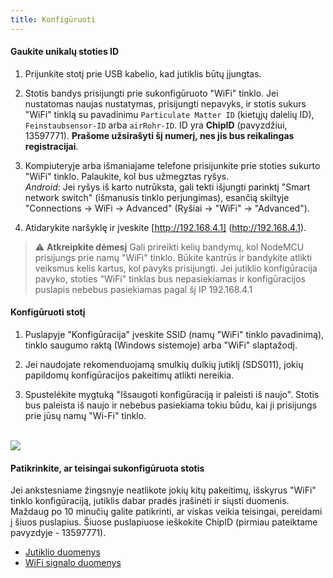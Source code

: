 ```yaml
---
title: Konfigūruoti
---
```

#### Gaukite unikalų stoties ID
1. Prijunkite stotį prie USB kabelio, kad jutiklis būtų įjungtas.

2. Stotis bandys prisijungti prie sukonfigūruoto "WiFi" tinklo. Jei nustatomas naujas nustatymas, prisijungti nepavyks, ir stotis sukurs "WiFi" tinklą su pavadinimu `Particulate Matter ID` (kietųjų dalelių ID), `Feinstaubsensor-ID` arba `airRohr-ID`. ID yra **ChipID** (pavyzdžiui, 13597771). **Prašome užsirašyti šį numerį, nes jis bus reikalingas registracijai**.

3. Kompiuteryje arba išmaniajame telefone prisijunkite prie stoties sukurto "WiFi" tinklo. Palaukite, kol bus užmegztas ryšys.<br>*Android*: Jei ryšys iš karto nutrūksta, gali tekti išjungti parinktį "Smart network switch" (išmanusis tinklo perjungimas), esančią skiltyje "Connections -> WiFi -> Advanced" (Ryšiai -> "WiFi" -> "Advanced").

4. Atidarykite naršyklę ir įveskite [http://192.168.4.1] (http://192.168.4.1).

> ⚠️ **Atkreipkite dėmesį** Gali prireikti kelių bandymų, kol NodeMCU prisijungs prie namų "WiFi" tinklo. Būkite kantrūs ir bandykite atlikti veiksmus kelis kartus, kol pavyks prisijungti. Jei jutiklio konfigūracija pavyko, stoties "WiFi" tinklas bus nepasiekiamas ir konfigūracijos puslapis nebebus pasiekiamas pagal šį IP 192.168.4.1

#### Konfigūruoti stotį
1. Puslapyje "Konfigūracija" įveskite SSID (namų "WiFi" tinklo pavadinimą), tinklo saugumo raktą (Windows sistemoje) arba "WiFi" slaptažodį.

2. Jei naudojate rekomenduojamą smulkių dulkių jutiklį (SDS011), jokių papildomų konfigūracijos pakeitimų atlikti nereikia.

3. Spustelėkite mygtuką "Išsaugoti konfigūraciją ir paleisti iš naujo". Stotis bus paleista iš naujo ir nebebus pasiekiama tokiu būdu, kai ji prisijungs prie jūsų namų "Wi-Fi" tinklo.

<br>

<img src="..docsairrohr_config_initial.jpg" loading="lazy">

<br>

#### Patikrinkite, ar teisingai sukonfigūruota stotis
Jei ankstesniame žingsnyje neatlikote jokių kitų pakeitimų, išskyrus "WiFi" tinklo konfigūraciją, jutiklis dabar pradės įrašinėti ir siųsti duomenis. Maždaug po 10 minučių galite patikrinti, ar viskas veikia teisingai, pereidami į šiuos puslapius. Šiuose puslapiuose ieškokite ChipID (pirmiau pateiktame pavyzdyje - 13597771).

 * [Jutiklio duomenys](https://www.madavi.de/sensor/graph.php)
 * [WiFi signalo duomenys](https://www.madavi.de/sensor/signal.php)
